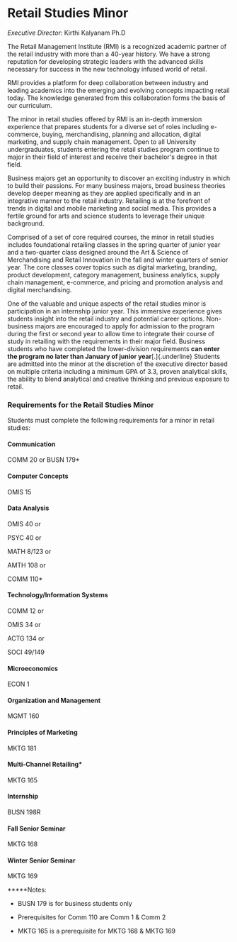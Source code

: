 Retail Studies Minor
====================

*Executive Director:* Kirthi Kalyanam Ph.D

The Retail Management Institute (RMI) is a recognized academic partner of the retail industry with more than a 40-year history. We have a strong reputation for developing strategic leaders with the advanced skills necessary for success in the new technology infused world of retail.

RMI provides a platform for deep collaboration between industry and leading academics into the emerging and evolving concepts impacting retail today. The knowledge generated from this collaboration forms the basis of our curriculum.

The minor in retail studies offered by RMI is an in-depth immersion experience that prepares students for a diverse set of roles including e-commerce, buying, merchandising, planning and allocation, digital marketing, and supply chain management. Open to all University undergraduates, students entering the retail studies program continue to major in their field of interest and receive their bachelor's degree in that field.

Business majors get an opportunity to discover an exciting industry in which to build their passions. For many business majors, broad business theories develop deeper meaning as they are applied specifically and in an integrative manner to the retail industry. Retailing is at the forefront of trends in digital and mobile marketing and social media. This provides a fertile ground for arts and science students to leverage their unique background.

Comprised of a set of core required courses, the minor in retail studies includes foundational retailing classes in the spring quarter of junior year and a two-quarter class designed around the Art & Science of Merchandising and Retail Innovation in the fall and winter quarters of senior year. The core classes cover topics such as digital marketing, branding, product development, category management, business analytics, supply chain management, e-commerce, and pricing and promotion analysis and digital merchandising.

One of the valuable and unique aspects of the retail studies minor is participation in an internship junior year. This immersive experience gives students insight into the retail industry and potential career options. Non-business majors are encouraged to apply for admission to the program during the first or second year to allow time to integrate their course of study in retailing with the requirements in their major field. Business students who have completed the lower-division requirements **can enter the program no later than January of junior year**[.]{.underline} Students are admitted into the minor at the discretion of the executive director based on multiple criteria including a minimum GPA of 3.3, proven analytical skills, the ability to blend analytical and creative thinking and previous exposure to retail.

### Requirements for the Retail Studies Minor

Students must complete the following requirements for a minor in retail studies:

#### Communication 

COMM 20 or BUSN 179\*

#### Computer Concepts

OMIS 15

#### Data Analysis

OMIS 40 or

PSYC 40 or

MATH 8/123 or

AMTH 108 or

COMM 110\*

#### Technology/Information Systems

COMM 12 or

OMIS 34 or

ACTG 134 or

SOCI 49/149

#### Microeconomics

ECON 1

#### Organization and Management

MGMT 160

#### Principles of Marketing

MKTG 181

#### Multi-Channel Retailing\*

MKTG 165

#### Internship

BUSN 198R

#### Fall Senior Seminar

MKTG 168

#### Winter Senior Seminar

MKTG 169

**\***Notes:

-   BUSN 179 is for business students only

-   Prerequisites for Comm 110 are Comm 1 & Comm 2

-   MKTG 165 is a prerequisite for MKTG 168 & MKTG 169
